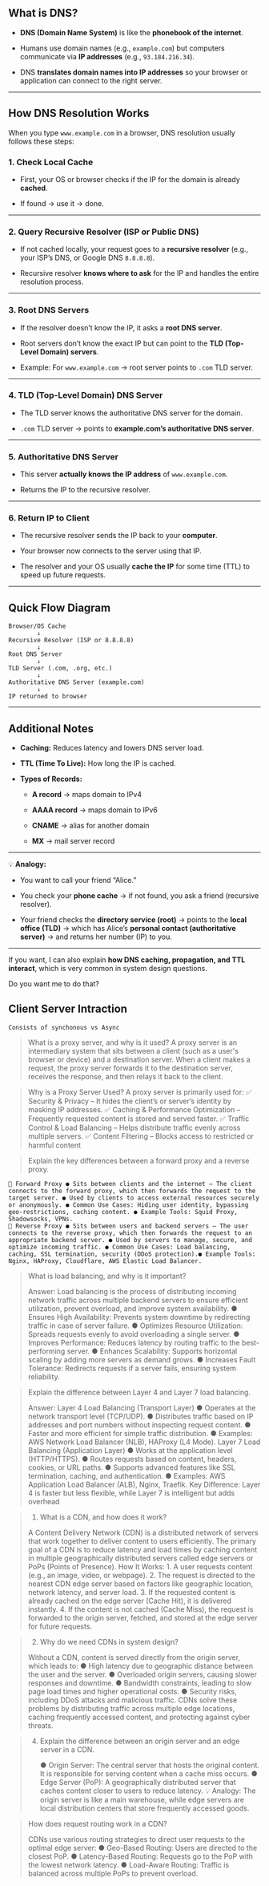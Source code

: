 
## **What is DNS?**

- **DNS (Domain Name System)** is like the **phonebook of the internet**.
    
- Humans use domain names (e.g., `example.com`) but computers communicate via **IP addresses** (e.g., `93.184.216.34`).
    
- DNS **translates domain names into IP addresses** so your browser or application can connect to the right server.
    

---

## **How DNS Resolution Works**

When you type `www.example.com` in a browser, DNS resolution usually follows these steps:

### **1. Check Local Cache**

- First, your OS or browser checks if the IP for the domain is already **cached**.
    
- If found → use it → done.
    

---

### **2. Query Recursive Resolver (ISP or Public DNS)**

- If not cached locally, your request goes to a **recursive resolver** (e.g., your ISP’s DNS, or Google DNS `8.8.8.8`).
    
- Recursive resolver **knows where to ask** for the IP and handles the entire resolution process.
    

---

### **3. Root DNS Servers**

- If the resolver doesn’t know the IP, it asks a **root DNS server**.
    
- Root servers don’t know the exact IP but can point to the **TLD (Top-Level Domain) servers**.
    
- Example: For `www.example.com` → root server points to `.com` TLD server.
    

---

### **4. TLD (Top-Level Domain) DNS Server**

- The TLD server knows the authoritative DNS server for the domain.
    
- `.com` TLD server → points to **example.com’s authoritative DNS server**.
    

---

### **5. Authoritative DNS Server**

- This server **actually knows the IP address** of `www.example.com`.
    
- Returns the IP to the recursive resolver.
    

---

### **6. Return IP to Client**

- The recursive resolver sends the IP back to your **computer**.
    
- Your browser now connects to the server using that IP.
    
- The resolver and your OS usually **cache the IP** for some time (TTL) to speed up future requests.
    

---

## **Quick Flow Diagram**

```
Browser/OS Cache
        ↓
Recursive Resolver (ISP or 8.8.8.8)
        ↓
Root DNS Server
        ↓
TLD Server (.com, .org, etc.)
        ↓
Authoritative DNS Server (example.com)
        ↓
IP returned to browser
```

---

## **Additional Notes**

- **Caching:** Reduces latency and lowers DNS server load.
    
- **TTL (Time To Live):** How long the IP is cached.
    
- **Types of Records:**
    
    - **A record** → maps domain to IPv4
        
    - **AAAA record** → maps domain to IPv6
        
    - **CNAME** → alias for another domain
        
    - **MX** → mail server record
        

---

💡 **Analogy:**

- You want to call your friend “Alice.”
    
- You check your **phone cache** → if not found, you ask a friend (recursive resolver).
    
- Your friend checks the **directory service (root)** → points to the **local office (TLD)** → which has Alice’s **personal contact (authoritative server)** → and returns her number (IP) to you.
    

---

If you want, I can also explain **how DNS caching, propagation, and TTL interact**, which is very common in system design questions.

Do you want me to do that?

## Client Server Intraction

	Consists of synchonous vs Async

> What is a proxy server, and why is it used? 
	A proxy server is an intermediary system that sits between a client (such as a user's browser or device) and a destination server. When a client makes a request, the proxy server forwards it to the destination server, receives the response, and then relays it back to the client.
	
 >Why is a Proxy Server Used? 
	 A proxy server is primarily used for: ✅ Security & Privacy – It hides the client’s or server’s identity by masking IP addresses. ✅ Caching & Performance Optimization – Frequently requested content is stored and served faster. ✅ Traffic Control & Load Balancing – Helps distribute traffic evenly across multiple servers. ✅ Content Filtering – Blocks access to restricted or harmful content

>Explain the key differences between a forward proxy and a reverse proxy. 
>
	🔹 Forward Proxy ● Sits between clients and the internet – The client connects to the forward proxy, which then forwards the request to the target server. ● Used by clients to access external resources securely or anonymously. ● Common Use Cases: Hiding user identity, bypassing geo-restrictions, caching content. ● Example Tools: Squid Proxy, Shadowsocks, VPNs.
	🔹 Reverse Proxy ● Sits between users and backend servers – The user connects to the reverse proxy, which then forwards the request to an appropriate backend server. ● Used by servers to manage, secure, and optimize incoming traffic. ● Common Use Cases: Load balancing, caching, SSL termination, security (DDoS protection).● Example Tools: Nginx, HAProxy, Cloudflare, AWS Elastic Load Balancer.


> What is load balancing, and why is it important? 
>   
>   Answer: Load balancing is the process of distributing incoming network traffic across multiple backend servers to ensure efficient utilization, prevent overload, and improve system availability. ● Ensures High Availability: Prevents system downtime by redirecting traffic in case of server failure. ● Optimizes Resource Utilization: Spreads requests evenly to avoid overloading a single server. ● Improves Performance: Reduces latency by routing traffic to the best-performing server. ● Enhances Scalability: Supports horizontal scaling by adding more servers as demand grows. ● Increases Fault Tolerance: Redirects requests if a server fails, ensuring system reliability.

>  Explain the difference between Layer 4 and Layer 7 load balancing. 
>   
>   Answer: Layer 4 Load Balancing (Transport Layer) ● Operates at the network transport level (TCP/UDP). ● Distributes traffic based on IP addresses and port numbers without inspecting request content. ● Faster and more efficient for simple traffic distribution. ● Examples: AWS Network Load Balancer (NLB), HAProxy (L4 Mode). 
>   Layer 7 Load Balancing (Application Layer) ● Works at the application level (HTTP/HTTPS). ● Routes requests based on content, headers, cookies, or URL paths. ● Supports advanced features like SSL termination, caching, and authentication. ● Examples: AWS Application Load Balancer (ALB), Nginx, Traefik. Key Difference: Layer 4 is faster but less flexible, while Layer 7 is intelligent but adds overhead

>1. What is a CDN, and how does it work? 
>   
>   A Content Delivery Network (CDN) is a distributed network of servers that work together to deliver content to users efficiently. The primary goal of a CDN is to reduce latency and load times by caching content in multiple geographically distributed servers called edge servers or PoPs (Points of Presence). How It Works: 1. A user requests content (e.g., an image, video, or webpage). 2. The request is directed to the nearest CDN edge server based on factors like geographic location, network latency, and server load. 3. If the requested content is already cached on the edge server (Cache Hit), it is delivered instantly. 4. If the content is not cached (Cache Miss), the request is forwarded to the origin server, fetched, and stored at the edge server for future requests.

>2. Why do we need CDNs in system design? 
>   
>   Without a CDN, content is served directly from the origin server, which leads to: ● High latency due to geographic distance between the user and the server. ● Overloaded origin servers, causing slower responses and downtime. ● Bandwidth constraints, leading to slow page load times and higher operational costs. ● Security risks, including DDoS attacks and malicious traffic. CDNs solve these problems by distributing traffic across multiple edge locations, caching frequently accessed content, and protecting against cyber threats.

>4. Explain the difference between an origin server and an edge server in a CDN.
>   
>    ● Origin Server: The central server that hosts the original content. It is responsible for serving content when a cache miss occurs. 
>    ● Edge Server (PoP): A geographically distributed server that caches content closer to users to reduce latency. 💡 Analogy: The origin server is like a main warehouse, while edge servers are local distribution centers that store frequently accessed goods.

>How does request routing work in a CDN? 
>
>CDNs use various routing strategies to direct user requests to the optimal edge server: 
>● Geo-Based Routing: Users are directed to the closest PoP. 
>● Latency-Based Routing: Requests go to the PoP with the lowest network latency. 
>● Load-Aware Routing: Traffic is balanced across multiple PoPs to prevent overload.

